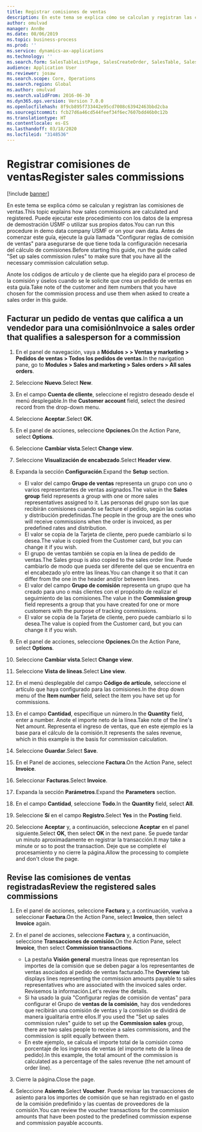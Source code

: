 ```yaml
---
title: Registrar comisiones de ventas
description: En este tema se explica cómo se calculan y registran las comisiones de ventas.
author: omulvad
manager: AnnBe
ms.date: 08/06/2019
ms.topic: business-process
ms.prod: ''
ms.service: dynamics-ax-applications
ms.technology: ''
ms.search.form: SalesTableListPage, SalesCreateOrder, SalesTable, SalesEditLines,  CustInvoiceJournal, CommissionTrans, LedgerTransVoucher
audience: Application User
ms.reviewer: josaw
ms.search.scope: Core, Operations
ms.search.region: Global
ms.author: omulvad
ms.search.validFrom: 2016-06-30
ms.dyn365.ops.version: Version 7.0.0
ms.openlocfilehash: 8f9cb895f733442e95cd7008c63942463bbd2cba
ms.sourcegitcommit: fcb27d6a46cd544feef34f6ec7607bdd46b0c12b
ms.translationtype: HT
ms.contentlocale: es-ES
ms.lasthandoff: 03/18/2020
ms.locfileid: "3148536"
---
```

# <a name="register-sales-commissions"></a><span data-ttu-id="abdce-103">Registrar comisiones de ventas</span><span class="sxs-lookup"><span data-stu-id="abdce-103">Register sales commissions</span></span>

[!include [banner](../../includes/banner.md)]

<span data-ttu-id="abdce-104">En este tema se explica cómo se calculan y registran las comisiones de ventas.</span><span class="sxs-lookup"><span data-stu-id="abdce-104">This topic explains how sales commissions are calculated and registered.</span></span> <span data-ttu-id="abdce-105">Puede ejecutar este procedimiento con los datos de la empresa de demostración USMF o utilizar sus propios datos.</span><span class="sxs-lookup"><span data-stu-id="abdce-105">You can run this procedure in demo data company USMF or on your own data.</span></span> <span data-ttu-id="abdce-106">Antes de comenzar este guía, ejecute la guía llamada "Configurar reglas de comisión de ventas" para asegurarse de que tiene toda la configuración necesaria del cálculo de comisiones.</span><span class="sxs-lookup"><span data-stu-id="abdce-106">Before starting this guide, run the guide called "Set up sales commission rules" to make sure that you have all the necessary commission calculation setup.</span></span>

<span data-ttu-id="abdce-107">Anote los códigos de artículo y de cliente que ha elegido para el proceso de la comisión y úselos cuando se le solicite que crea un pedido de ventas en esta guía.</span><span class="sxs-lookup"><span data-stu-id="abdce-107">Take note of the customer and item numbers that you have chosen for the commission process and use them when asked to create a sales order in this guide.</span></span>


## <a name="invoice-a-sales-order-that-qualifies-a-salesperson-for-a-commission"></a><span data-ttu-id="abdce-108">Facturar un pedido de ventas que califica a un vendedor para una comisión</span><span class="sxs-lookup"><span data-stu-id="abdce-108">Invoice a sales order that qualifies a salesperson for a commission</span></span>
1. <span data-ttu-id="abdce-109">En el panel de navegación, vaya a **Módulos > > Ventas y marketing > Pedidos de ventas > Todos los pedidos de ventas**.</span><span class="sxs-lookup"><span data-stu-id="abdce-109">In the navigation pane, go to **Modules > Sales and marketing > Sales orders > All sales orders**.</span></span>
2. <span data-ttu-id="abdce-110">Seleccione **Nuevo**.</span><span class="sxs-lookup"><span data-stu-id="abdce-110">Select **New**.</span></span>
3. <span data-ttu-id="abdce-111">En el campo **Cuenta de cliente**, seleccione el registro deseado desde el menú desplegable.</span><span class="sxs-lookup"><span data-stu-id="abdce-111">In the **Customer account** field, select the desired record from the drop-down menu.</span></span>
4. <span data-ttu-id="abdce-112">Seleccione **Aceptar**.</span><span class="sxs-lookup"><span data-stu-id="abdce-112">Select **OK**.</span></span>
5. <span data-ttu-id="abdce-113">En el panel de acciones, seleccione **Opciones**.</span><span class="sxs-lookup"><span data-stu-id="abdce-113">On the Action Pane, select **Options**.</span></span>
6. <span data-ttu-id="abdce-114">Seleccione **Cambiar vista**.</span><span class="sxs-lookup"><span data-stu-id="abdce-114">Select **Change view**.</span></span>
7. <span data-ttu-id="abdce-115">Seleccione **Visualización de encabezado**.</span><span class="sxs-lookup"><span data-stu-id="abdce-115">Select **Header view**.</span></span>
8. <span data-ttu-id="abdce-116">Expanda la sección **Configuración**.</span><span class="sxs-lookup"><span data-stu-id="abdce-116">Expand the **Setup** section.</span></span>

    - <span data-ttu-id="abdce-117">El valor del campo **Grupo de ventas** representa un grupo con uno o varios representantes de ventas asignados.</span><span class="sxs-lookup"><span data-stu-id="abdce-117">The value in the **Sales group** field represents a group with one or more sales representatives assigned to it.</span></span> <span data-ttu-id="abdce-118">Las personas del grupo son las que recibirán comisiones cuando se facture el pedido, según las cuotas y distribución predefinidas.</span><span class="sxs-lookup"><span data-stu-id="abdce-118">The people in the group are the ones who will receive commissions when the order is invoiced, as per predefined rates and distribution.</span></span>   
    - <span data-ttu-id="abdce-119">El valor se copia de la Tarjeta de cliente, pero puede cambiarlo si lo desea.</span><span class="sxs-lookup"><span data-stu-id="abdce-119">The value is copied from the Customer card, but you can change it if you wish.</span></span>  
    - <span data-ttu-id="abdce-120">El grupo de ventas también se copia en la línea de pedido de ventas.</span><span class="sxs-lookup"><span data-stu-id="abdce-120">The Sales group is also copied to the sales order line.</span></span> <span data-ttu-id="abdce-121">Puede cambiarlo de modo que pueda ser diferente del que se encuentra en el encabezado y/o entre las líneas.</span><span class="sxs-lookup"><span data-stu-id="abdce-121">You can change it so that it can differ from the one in the header and/or between lines.</span></span>  
    - <span data-ttu-id="abdce-122">El valor del campo **Grupo de comisión** representa un grupo que ha creado para uno o más clientes con el propósito de realizar el seguimiento de las comisiones.</span><span class="sxs-lookup"><span data-stu-id="abdce-122">The value in the **Commission group** field represents a group that you have created for one or more customers with the purpose of tracking commissions.</span></span>   
    - <span data-ttu-id="abdce-123">El valor se copia de la Tarjeta de cliente, pero puede cambiarlo si lo desea.</span><span class="sxs-lookup"><span data-stu-id="abdce-123">The value is copied from the Customer card, but you can change it if you wish.</span></span>   

9. <span data-ttu-id="abdce-124">En el panel de acciones, seleccione **Opciones**.</span><span class="sxs-lookup"><span data-stu-id="abdce-124">On the Action Pane, select **Options**.</span></span>
10. <span data-ttu-id="abdce-125">Seleccione **Cambiar vista**.</span><span class="sxs-lookup"><span data-stu-id="abdce-125">Select **Change view**.</span></span>
11. <span data-ttu-id="abdce-126">Seleccione **Vista de líneas**.</span><span class="sxs-lookup"><span data-stu-id="abdce-126">Select **Line view**.</span></span>
12. <span data-ttu-id="abdce-127">En el menú desplegable del campo **Código de artículo**, seleccione el artículo que haya configurado para las comisiones.</span><span class="sxs-lookup"><span data-stu-id="abdce-127">In the drop down menu of the **Item number** field, select the item you have set up for commissions.</span></span> 
13. <span data-ttu-id="abdce-128">En el campo **Cantidad**, especifique un número.</span><span class="sxs-lookup"><span data-stu-id="abdce-128">In the **Quantity** field, enter a number.</span></span> <span data-ttu-id="abdce-129">Anote el importe neto de la línea.</span><span class="sxs-lookup"><span data-stu-id="abdce-129">Take note of the line's Net amount.</span></span> <span data-ttu-id="abdce-130">Representa el ingreso de ventas, que en este ejemplo es la base para el cálculo de la comisión.</span><span class="sxs-lookup"><span data-stu-id="abdce-130">It represents the sales revenue, which in this example is the basis for commission calculation.</span></span>  
14. <span data-ttu-id="abdce-131">Seleccione **Guardar**.</span><span class="sxs-lookup"><span data-stu-id="abdce-131">Select **Save**.</span></span>
15. <span data-ttu-id="abdce-132">En el Panel de acciones, seleccione **Factura**.</span><span class="sxs-lookup"><span data-stu-id="abdce-132">On the Action Pane, select **Invoice**.</span></span>
16. <span data-ttu-id="abdce-133">Seleccionar **Facturas**.</span><span class="sxs-lookup"><span data-stu-id="abdce-133">Select **Invoice**.</span></span>
17. <span data-ttu-id="abdce-134">Expanda la sección **Parámetros**.</span><span class="sxs-lookup"><span data-stu-id="abdce-134">Expand the **Parameters** section.</span></span>
18. <span data-ttu-id="abdce-135">En el campo **Cantidad**, seleccione **Todo**.</span><span class="sxs-lookup"><span data-stu-id="abdce-135">In the **Quantity** field, select **All**.</span></span>
19. <span data-ttu-id="abdce-136">Seleccione **Sí** en el campo **Registro**.</span><span class="sxs-lookup"><span data-stu-id="abdce-136">Select **Yes** in the **Posting** field.</span></span>
20. <span data-ttu-id="abdce-137">Seleccione **Aceptar** y, a continuación, seleccione **Aceptar** en el panel siguiente.</span><span class="sxs-lookup"><span data-stu-id="abdce-137">Select **OK**, then select **OK** in the next pane.</span></span> <span data-ttu-id="abdce-138">Se puede tardar un minuto aproximadamente en registrar la transacción.</span><span class="sxs-lookup"><span data-stu-id="abdce-138">It may take a minute or so to post the transaction.</span></span> <span data-ttu-id="abdce-139">Deje que se complete el procesamiento y no cierre la página.</span><span class="sxs-lookup"><span data-stu-id="abdce-139">Allow the processing to complete and don't close the page.</span></span>  

## <a name="review-the-registered-sales-commissions"></a><span data-ttu-id="abdce-140">Revise las comisiones de ventas registradas</span><span class="sxs-lookup"><span data-stu-id="abdce-140">Review the registered sales commissions</span></span>
1. <span data-ttu-id="abdce-141">En el panel de acciones, seleccione **Factura** y, a continuación, vuelva a seleccionar **Factura**.</span><span class="sxs-lookup"><span data-stu-id="abdce-141">On the Action Pane, select **Invoice**, then select **Invoice** again.</span></span>
2. <span data-ttu-id="abdce-142">En el panel de acciones, seleccione **Factura** y, a continuación, seleccione **Transacciones de comisión**.</span><span class="sxs-lookup"><span data-stu-id="abdce-142">On the Action Pane, select **Invoice**, then select **Commission transactions**.</span></span>

    - <span data-ttu-id="abdce-143">La pestaña **Visión general** muestra líneas que representan los importes de la comisión que se deben pagar a los representantes de ventas asociados al pedido de ventas facturado.</span><span class="sxs-lookup"><span data-stu-id="abdce-143">The **Overview** tab displays lines representing the commission amounts payable to sales representatives who are associated with the invoiced sales order.</span></span> <span data-ttu-id="abdce-144">Revisemos la información.</span><span class="sxs-lookup"><span data-stu-id="abdce-144">Let's review the details.</span></span>  
    - <span data-ttu-id="abdce-145">Si ha usado la guía "Configurar reglas de comisión de ventas" para configurar el Grupo de **ventas de la comisión**, hay dos vendedores que recibirán una comisión de ventas y la comisión se dividirá de manera igualitaria entre ellos.</span><span class="sxs-lookup"><span data-stu-id="abdce-145">If you used the "Set up sales commission rules" guide to set up the **Commission sales** group, there are two sales people to receive a sales commissions, and the commission is split equally between them.</span></span>  
    - <span data-ttu-id="abdce-146">En este ejemplo, se calcula el importe total de la comisión como porcentaje de los ingresos de ventas (el importe neto de la línea de pedido).</span><span class="sxs-lookup"><span data-stu-id="abdce-146">In this example, the total amount of the commission is calculated as a percentage of the sales revenue (the net amount of order line).</span></span>  
3. <span data-ttu-id="abdce-147">Cierre la página.</span><span class="sxs-lookup"><span data-stu-id="abdce-147">Close the page.</span></span>
4. <span data-ttu-id="abdce-148">Seleccione **Asiento**.</span><span class="sxs-lookup"><span data-stu-id="abdce-148">Select **Voucher**.</span></span> <span data-ttu-id="abdce-149">Puede revisar las transacciones de asiento para los importes de comisión que se han registrado en el gasto de la comisión predefinido y las cuentas de proveedores de la comisión.</span><span class="sxs-lookup"><span data-stu-id="abdce-149">You can review the voucher transactions for the commission amounts that have been posted to the predefined commission expense and commission payable accounts.</span></span>  

